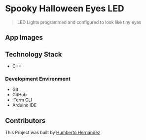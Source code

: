 # Spooky Halloween Eyes LED

> LED Lights programmed and configured to look like tiny eyes

## App Images

## Technology Stack

- C++

### Development Environment

- Git
- GitHub
- iTerm CLI
- Arduino IDE

## Contributors

This Project was built by [Humberto Hernandez](https://github.com/WiFiCowboy)
